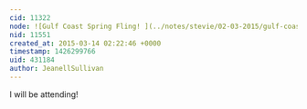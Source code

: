 ```yaml
---
cid: 11322
node: ![Gulf Coast Spring Fling! ](../notes/stevie/02-03-2015/gulf-coast-spring-fling)
nid: 11551
created_at: 2015-03-14 02:22:46 +0000
timestamp: 1426299766
uid: 431184
author: JeanellSullivan
---
```


I will be attending!